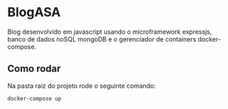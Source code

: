 # BlogASA

  

Blog desenvolvido em javascript usando o microframework expressjs, banco de dados noSQL mongoDB e o gerenciador de containers docker-compose.

  

## Como rodar
Na pasta raiz do projeto rode o seguinte comando:
```bash
docker-compose up
```